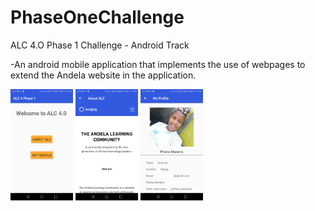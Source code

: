 # PhaseOneChallenge
ALC 4.O Phase 1 Challenge - Android Track

-An android mobile application that implements the use of webpages to extend the Andela website in the application.

<img src="https://github.com/PhenaMwema/PhaseOneChallenge/blob/master/screenshots/Screenshot_20190714-171406.jpg" width="100">
<img src="https://github.com/PhenaMwema/PhaseOneChallenge/blob/master/screenshots/Screenshot_20190714-171418.jpg" width="100">
<img src="https://github.com/PhenaMwema/PhaseOneChallenge/blob/master/screenshots/Screenshot_20190714-171427.jpg" width="100">

